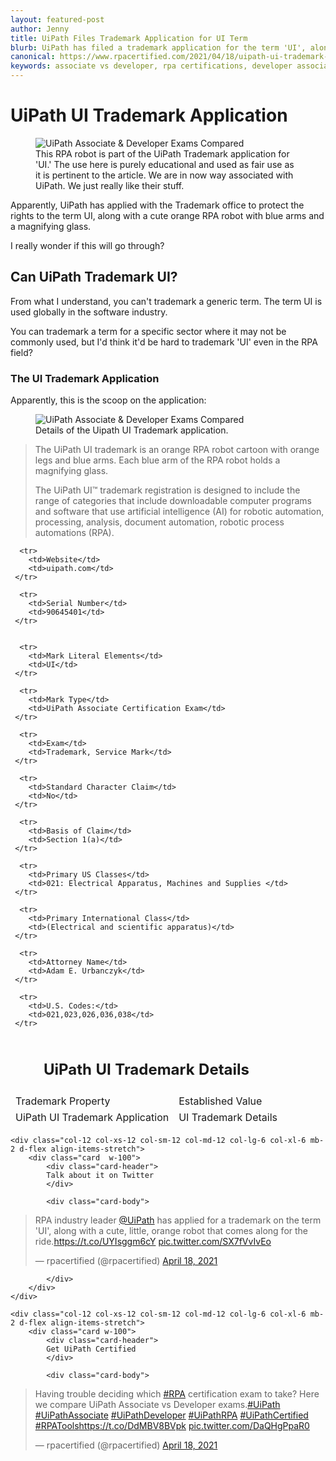 ```yaml
---
layout: featured-post
author: Jenny
title: UiPath Files Trademark Application for UI Term
blurb: UiPath has filed a trademark application for the term 'UI', along with a cute, orange robot character with green arms.
canonical: https://www.rpacertified.com/2021/04/18/uipath-ui-trademark-application.html
keywords: associate vs developer, rpa certifications, developer associate compared, UiRPA, UiARD, RPA Certification Choices, UiPath Certification Choice, Compare Associate Developer Exams
---
```


# UiPath UI Trademark Application

<figure class="figure">
  <img src="https://www.rpacertified.com/assets/uipath-trademark-image.jpg" alt="UiPath Associate & Developer Exams Compared" class="img-fluid mx-auto d-block img-thumbnail rounded ">
  <figcaption class="figure-caption">This RPA robot is part of the UiPath Trademark application for 'UI.' The use here is purely educational and used as fair use as it is pertinent to the article. We are in now way associated with UiPath. We just really like their stuff.</figcaption>
</figure>

Apparently, UiPath has applied with the Trademark office to protect the rights to the term UI, along with a cute orange RPA robot with blue arms and a magnifying glass.

I really wonder if this will go through?

## Can UiPath Trademark UI?

From what I understand, you can't trademark a generic term. The term UI is used globally in the software industry.

You can trademark a term for a specific sector where it may not be commonly used, but I'd think it'd be hard to trademark 'UI' even in the RPA field?

### The UI Trademark Application

Apparently, this is the scoop on the application:

<figure class="figure">
  <img src="https://www.rpacertified.com/assets/uipath-trademark-ui-application.jpg" alt="UiPath Associate & Developer Exams Compared" class="img-fluid mx-auto d-block img-thumbnail rounded ">
  <figcaption class="figure-caption">Details of the Uipath UI Trademark application.</figcaption>
</figure>

<blockquote>
The UiPath UI trademark is an orange RPA robot cartoon with orange legs and blue arms. Each blue arm of the RPA robot holds a magnifying glass.

The UiPath UI™ trademark registration is designed to include the range of categories that include downloadable computer programs and software that use artificial intelligence (AI) for robotic automation, processing, analysis, document automation, robotic process automations (RPA).
</blockquote>


<table  class="table table-light table-striped table-bordered border-secondary">
	
  <thead class="table table-primary" >
	<tr>
		<td colspan="3" class="table-dark"><center><h2>UiPath UI Trademark Details</h2></center></td>
</tr>	
    <tr>
      <td>Trademark Property</td>
      <td>Established Value</td>
    </tr>
  </thead>

  <tbody>
	
	
      <tr>
        <td>Website</td>
        <td>uipath.com</td>
     </tr>
     
      <tr>
        <td>Serial Number</td>
        <td>90645401</td>
     </tr>

      
      <tr>
        <td>Mark Literal Elements</td>
        <td>UI</td>
     </tr>
     
      <tr>
        <td>Mark Type</td>
        <td>UiPath Associate Certification Exam</td>
     </tr>
     
      <tr>
        <td>Exam</td>
        <td>Trademark, Service Mark</td>
     </tr>
     
      <tr>
        <td>Standard Character Claim</td>
        <td>No</td>
     </tr>
     
      <tr>
        <td>Basis of Claim</td>
        <td>Section 1(a)</td>
     </tr>
     
      <tr>
        <td>Primary US Classes</td>
        <td>021: Electrical Apparatus, Machines and Supplies </td>
     </tr>
     
      <tr>
        <td>Primary International Class</td>
        <td>(Electrical and scientific apparatus)</td>
     </tr>
     
      <tr>
        <td>Attorney Name</td>
        <td>Adam E. Urbanczyk</td>
     </tr>
     
      <tr>
        <td>U.S. Codes:</td>
        <td>021,023,026,036,038</td>
     </tr>

    
  </tbody>

  <tfoot class="table-secondary">
     <tr>
      <td>UiPath UI Trademark Application</td>
      <td>UI Trademark Details</td>
     </tr>
  </tfoot>
  
</table>


<div class="row">
	
    <div class="col-12 col-xs-12 col-sm-12 col-md-12 col-lg-6 col-xl-6 mb-2 d-flex align-items-stretch">
        <div class="card  w-100">
            <div class="card-header">
            Talk about it on Twitter
            </div>

            <div class="card-body">
<!-- **************************** -->       


<blockquote class="twitter-tweet"><p lang="en" dir="ltr">RPA industry leader <a href="https://twitter.com/UiPath?ref_src=twsrc%5Etfw">@UiPath</a> has applied for a trademark on the term &#39;UI&#39;, along with a cute, little, orange robot that comes along for the ride.<a href="https://t.co/UYIsggm6cY">https://t.co/UYIsggm6cY</a> <a href="https://t.co/SX7fVvIvEo">pic.twitter.com/SX7fVvIvEo</a></p>&mdash; rpacertified (@rpacertified) <a href="https://twitter.com/rpacertified/status/1383871048140025859?ref_src=twsrc%5Etfw">April 18, 2021</a></blockquote> <script async src="https://platform.twitter.com/widgets.js" charset="utf-8"></script> 


<!-- **************************** -->   
            
            
            </div>
        </div>
    </div>
	
	<div class="col-12 col-xs-12 col-sm-12 col-md-12 col-lg-6 col-xl-6 mb-2 d-flex align-items-stretch">
        <div class="card w-100">
            <div class="card-header">
            Get UiPath Certified
            </div>

            <div class="card-body">
<blockquote class="twitter-tweet"><p lang="en" dir="ltr">Having trouble deciding which <a href="https://twitter.com/hashtag/RPA?src=hash&amp;ref_src=twsrc%5Etfw">#RPA</a> certification exam to take? Here we compare UiPath Associate vs Developer exams.<a href="https://twitter.com/hashtag/UiPath?src=hash&amp;ref_src=twsrc%5Etfw">#UiPath</a> <a href="https://twitter.com/hashtag/UiPathAssociate?src=hash&amp;ref_src=twsrc%5Etfw">#UiPathAssociate</a> <a href="https://twitter.com/hashtag/UiPathDeveloper?src=hash&amp;ref_src=twsrc%5Etfw">#UiPathDeveloper</a> <a href="https://twitter.com/hashtag/UiPathRPA?src=hash&amp;ref_src=twsrc%5Etfw">#UiPathRPA</a> <a href="https://twitter.com/hashtag/UiPathCertified?src=hash&amp;ref_src=twsrc%5Etfw">#UiPathCertified</a> <a href="https://twitter.com/hashtag/RPATools?src=hash&amp;ref_src=twsrc%5Etfw">#RPATools</a><a href="https://t.co/DdMBV8BVpk">https://t.co/DdMBV8BVpk</a> <a href="https://t.co/DaQHgPpaR0">pic.twitter.com/DaQHgPpaR0</a></p>&mdash; rpacertified (@rpacertified) <a href="https://twitter.com/rpacertified/status/1383851087157858304?ref_src=twsrc%5Etfw">April 18, 2021</a></blockquote> <script async src="https://platform.twitter.com/widgets.js" charset="utf-8"></script> 
            </div>
        </div>
    </div>
	
</div>
